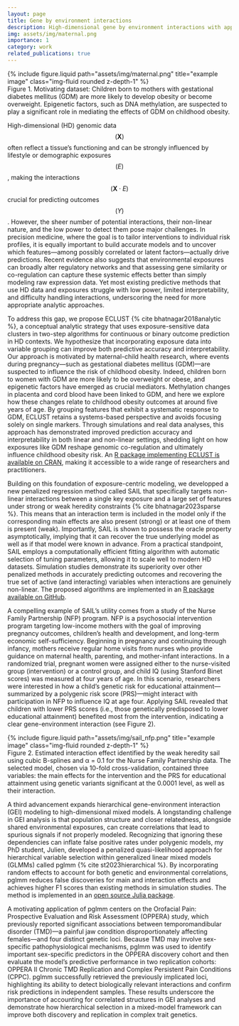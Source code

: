 ```yaml
---
layout: page
title: Gene by environment interactions
description: High-dimensional gene by environment interactions with applications to maternal and child health
img: assets/img/maternal.png
importance: 1
category: work
related_publications: true
---
```



<div class="row">
    <div class="col-sm mt-3 mt-md-0">
        {% include figure.liquid path="assets/img/maternal.png" title="example image" class="img-fluid rounded z-depth-1" %}
    </div>
</div>
<div class="caption">
    Figure 1. Motivating dataset: Children born to mothers with gestational diabetes mellitus (GDM) are more likely to develop obesity or become overweight. Epigenetic factors, such as DNA methylation, are suspected to play a significant role in mediating the effects of GDM on childhood obesity. 
</div>


<!--
In this paper, we consider the prediction of an outcome variable 𝑦 observed on 𝑛 individuals from 𝑝 variables, where 𝑝 is much larger than 𝑛. Many of the high-dimensional (HD) features being collected in genomics ($$\mathbf{X}$$) may be influenced by lifestyle and demographic factors ($$E$$), and their interaction ($$\mathbf{X} \cdot E$$) is expected to play a role in predicting the response ($$Y$$). In HD settings however, power to estimate interactions is low, the number of possible interactions could be enormous, and their effects may be non-linear. Challenges in this  context include not only building a good predictor which will perform well in an independent data set, but also being able to interpret the factors that contribute to the predictions. This latter issue can be very challenging in ultra-HD predictor sets. For example, multiple different sets of covariates may provide equivalent measures of goodness of fit and therefore how does one decide which are important? ? If many variables are highly correlated, interpretation may be improved by acknowledging the existence of an underlying or latent factor generating these patterns. Many of the HD genomic data sets currently being generated capture a possibly dynamic view of how a tissue is functioning, and demonstrate differential patterns of coregulation
or correlation under different conditions. Highlights two key points: (1) environmental exposures can have a widespread effect on
regulatory networks and (2) this effect may be more easily discerned by looking at a measure for gene similarity, relative to
analyzing raw expression data. Therefore, in this paper, we pose the question whether clustering or dimension reduction that incorporates known covariate or exposure information can improve prediction models in HD genomic data settings. Substantial evidence of dysregulation of genomic coregulation has been observed in a variety of contexts, however we are not aware of any work that carefully
examines how this might impact the performance of prediction models. We propose a conceptual analytic strategy called
ECLUST, for prediction of a continuous or binary outcome in HD contexts while exploiting exposure-sensitive data clusters. We restrict our attention to two-step algorithms in order to implement a covariate-driven clustering. Specifically, we hypothesize that within two-step methods, variable grouping that considers exposure information can lead to improved predictive accuracy and interpretability. Our study is motivated by a study of maternal and child heatlh. Events during pregnancy are suspected to play a role in childhood obesity development but little is known about the mechanisms involved. Indeed, children born to women who had gestational diabetes mellitus (GDM) in pregnancy are more likely to be overweight and obese, and evidence suggests epigenetic factors are important piece of the puzzle. Recently, methylation changes in placenta and cord blood were associated with GDM, and here we explore how these changes are associated with obesity in the children at the age of about 5.



In this setting, we propose two complementary approaches for detecting interactions with a key environmental or exposure variable (e.g. smoking, treatment). We first proposed a two-stage procedure called \texttt{eclust} for dimension reduction that performs unsupervised clustering on the HD features using the exposure information only {% cite bhatnagar2018analytic %}. In the second stage, these dimension-reduced variables, constructed without using the response, can then be used in predictive models of any type. 

In a second manuscript, we develop a supervised approach called \texttt{sail} for detecting non-linear interactions between $$\mathbf{X}$$ and $$E$$ on a continuous $$Y$$ {% cite bhatnagar2023sparse %} . Each feature in $$\mathbf{X}$$ is projected onto a set of basis functions to account for non-linear effects on $$Y$$. Our method can accommodate either the strong or weak heredity constraints using a combination of $$\ell_1$$ and $$\ell_2$$ penalties. Furthermore, we prove that \sail ~has the oracle property, i.e., it asymptotically performs as well as if the true model were known in advance. Using this methodology, my PhD student has extended this framework for dynamic treatment regime estimation . 
-->


High-dimensional (HD) genomic data $$(\mathbf{X})$$ often reflect a tissue’s functioning and can be strongly influenced by lifestyle or demographic exposures $$(E)$$, making the interactions $$(\mathbf{X} \cdot E)$$ crucial for predicting outcomes $$(Y)$$. However, the sheer number of potential interactions, their non-linear nature, and the low power to detect them pose major challenges. In precision medicine, where the goal is to tailor interventions to individual risk profiles, it is equally important to build accurate models and to uncover which features—among possibly correlated or latent factors—actually drive predictions. Recent evidence also suggests that environmental exposures can broadly alter regulatory networks and that assessing gene similarity or co-regulation can capture these systemic effects better than simply modeling raw expression data. Yet most existing predictive methods that use HD data and exposures struggle with low power, limited interpretability, and difficulty handling interactions, underscoring the need for more appropriate analytic approaches.

 
To address this gap, we propose ECLUST {% cite bhatnagar2018analytic %}, a conceptual analytic strategy that uses exposure-sensitive data clusters in two-step algorithms for continuous or binary outcome prediction in HD contexts. We hypothesize that incorporating exposure data into variable grouping can improve both predictive accuracy and interpretability. Our approach is motivated by maternal-child health research, where events during pregnancy—such as gestational diabetes mellitus (GDM)—are suspected to influence the risk of childhood obesity. Indeed, children born to women with GDM are more likely to be overweight or obese, and epigenetic factors have emerged as crucial mediators. Methylation changes in placenta and cord blood have been linked to GDM, and here we explore how these changes relate to childhood obesity outcomes at around five years of age. By grouping features that exhibit a systematic response to GDM, ECLUST retains a systems-based perspective and avoids focusing solely on single markers. Through simulations and real data analyses, this approach has demonstrated improved prediction accuracy and interpretability in both linear and non-linear settings, shedding light on how exposures like GDM reshape genomic co-regulation and ultimately influence childhood obesity risk. An <a href="https://cran.r-project.org/package=eclust" target="_blank">R package implementing ECLUST is available on CRAN</a>, making it accessible to a wide range of researchers and practitioners.

Building on this foundation of exposure-centric modeling, we developped a new penalized regression method called SAIL that specifically targets non-linear interactions between a single key exposure and a large set of features under strong or weak heredity constraints {% cite bhatnagar2023sparse %}. This means that an interaction term is included in the model only if the corresponding main effects are also present (strong) or at least one of them is present (weak). Importantly, SAIL is shown to possess the oracle property asymptotically, implying that it can recover the true underlying model as well as if that model were known in advance. From a practical standpoint, SAIL employs a computationally efficient fitting algorithm with automatic selection of tuning parameters, allowing it to scale well to modern HD datasets. Simulation studies demonstrate its superiority over other penalized methods in accurately predicting outcomes and recovering the true set of active (and interacting) variables when interactions are genuinely non-linear. The proposed algorithms are implemented in an <a href="https://github.com/sahirbhatnagar/sail" target="_blank">R package available on GitHub</a>.

A compelling example of SAIL’s utility comes from a study of the Nurse Family Partnership (NFP) program. NFP is a psychosocial intervention program targeting low-income mothers with the goal of improving pregnancy outcomes, children’s health and development, and long-term economic self-sufficiency. Beginning in pregnancy and continuing through infancy, mothers receive regular home visits from nurses who provide guidance on maternal health, parenting, and mother-infant interactions. In a randomized trial, pregnant women were assigned either to the nurse-visited group (intervention) or a control group, and child IQ (using Stanford Binet scores) was measured at four years of age. In this scenario, researchers were interested in how a child’s genetic risk for educational attainment—summarized by a polygenic risk score (PRS)—might interact with participation in NFP to influence IQ at age four. Applying SAIL revealed that children with lower PRS scores (i.e., those genetically predisposed to lower educational attainment) benefited most from the intervention, indicating a clear gene-environment interaction (see Figure 2).


<div class="row">
    <div class="col-sm mt-3 mt-md-0">
        {% include figure.liquid path="assets/img/sail_nfp.png" title="example image" class="img-fluid rounded z-depth-1" %}
    </div>
</div>
<div class="caption">
    Figure 2. Estimated interaction effect identified by the weak heredity sail using cubic B-splines and α = 0.1 for the Nurse Family Partnership data. The selected model, chosen via 10-fold cross-validation, contained three variables: the main effects for the intervention and the PRS for educational attainment using genetic variants significant at the 0.0001 level, as well as their interaction.
</div>


A third advancement expands hierarchical gene-environment interaction (GEI) modeling to high-dimensional mixed models. A longstanding challenge in GEI analysis is that population structure and closer relatedness, alongside shared environmental exposures, can create correlations that lead to spurious signals if not properly modeled. Recognizing that ignoring these dependencies can inflate false positive rates under polygenic models, my PhD student, Julien, developed a penalized quasi-likelihood approach for hierarchical variable selection within generalized linear mixed models (GLMMs) called pglmm {% cite st2023hierarchical %}. By incorporating random effects to account for both genetic and environmental correlations, pglmm reduces false discoveries for main and interaction effects and achieves higher F1 scores than existing methods in simulation studies. The method is implemented in an <a href='https://github.com/julstpierre/PenalizedGLMM' target='_blank'>open source Julia package</a>.

A motivating application of pglmm centers on the Orofacial Pain: Prospective Evaluation and Risk Assessment (OPPERA) study, which previously reported significant associations between temporomandibular disorder (TMD)—a painful jaw condition disproportionately affecting females—and four distinct genetic loci. Because TMD may involve sex-specific pathophysiological mechanisms, pglmm was used to identify important sex-specific predictors in the OPPERA discovery cohort and then evaluate the model’s predictive performance in two replication cohorts: OPPERA II Chronic TMD Replication and Complex Persistent Pain Conditions (CPPC). pglmm successfully retrieved the previously implicated loci, highlighting its ability to detect biologically relevant interactions and confirm risk predictions in independent samples. These results underscore the importance of accounting for correlated structures in GEI analyses and demonstrate how hierarchical selection in a mixed-model framework can improve both discovery and replication in complex trait genetics.















